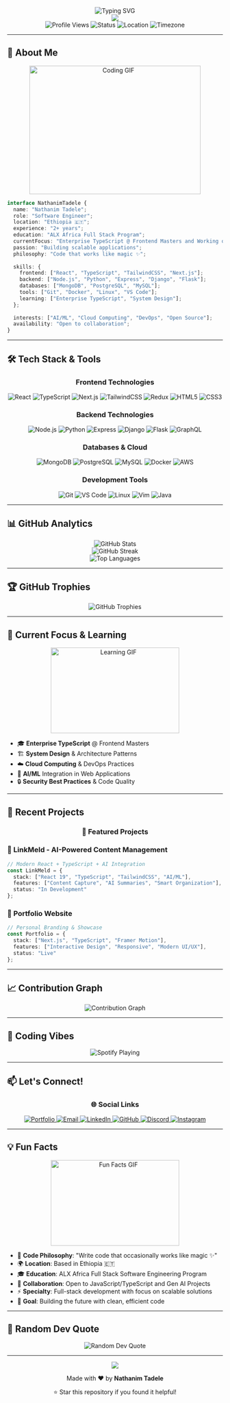 <div align="center">
  <img src="https://readme-typing-svg.herokuapp.com?font=Fira+Code&pause=1000&color=0891B2&center=true&vCenter=true&width=435&lines=Hello+World!+%F0%9F%91%8B;I'm+Nathanim+Tadele+%F0%9F%92%BB;Senior+Software+Engineer+%F0%9F%9A%80;Full-Stack+Developer+%F0%9F%8E%93;Building+the+Future+with+Code+%F0%9F%9B%A0" alt="Typing SVG" />
</div>

<div align="center">
  <img src="https://capsule-render.vercel.app/api?type=waving&color=gradient&height=200&section=header&text=Nathanim%20Tadele&fontSize=80&fontAlignY=35&desc=Senior%20Software%20Engineer%20%7C%20Full-Stack%20Developer&descAlignY=60&descAlign=center" />
</div>

<div align="center">
  <img src="https://komarev.com/ghpvc/?username=Nathanim1919&label=Profile%20views&color=0891b2&style=flat" alt="Profile Views" />
  <img src="https://img.shields.io/badge/Status-Available%20for%20Work-brightgreen" alt="Status" />
  <img src="https://img.shields.io/badge/Location-Ethiopia%20🇪🇹-blue" alt="Location" />
  <img src="https://img.shields.io/badge/Timezone-EAT-orange" alt="Timezone" />
</div>

---

## 🚀 About Me

<div align="center">
  <img src="https://github.com/Nathanim1919/Nathanim1919/blob/main/assets/coding.gif" alt="Coding GIF" width="400" height="300" />
</div>

```typescript
interface NathanimTadele {
  name: "Nathanim Tadele";
  role: "Software Engineer";
  location: "Ethiopia 🇪🇹";
  experience: "2+ years";
  education: "ALX Africa Full Stack Program";
  currentFocus: "Enterprise TypeScript @ Frontend Masters and Working on Gen AI Solutions";
  passion: "Building scalable applications";
  philosophy: "Code that works like magic ✨";
  
  skills: {
    frontend: ["React", "TypeScript", "TailwindCSS", "Next.js"];
    backend: ["Node.js", "Python", "Express", "Django", "Flask"];
    databases: ["MongoDB", "PostgreSQL", "MySQL"];
    tools: ["Git", "Docker", "Linux", "VS Code"];
    learning: ["Enterprise TypeScript", "System Design"];
  };
  
  interests: ["AI/ML", "Cloud Computing", "DevOps", "Open Source"];
  availability: "Open to collaboration";
}
```

---

## 🛠️ Tech Stack & Tools

<div align="center">
  <h3>Frontend Technologies</h3>
  <img src="https://img.shields.io/badge/React-20232A?style=for-the-badge&logo=react&logoColor=61DAFB" alt="React" />
  <img src="https://img.shields.io/badge/TypeScript-007ACC?style=for-the-badge&logo=typescript&logoColor=white" alt="TypeScript" />
  <img src="https://img.shields.io/badge/Next.js-000000?style=for-the-badge&logo=nextdotjs&logoColor=white" alt="Next.js" />
  <img src="https://img.shields.io/badge/Tailwind_CSS-38B2AC?style=for-the-badge&logo=tailwind-css&logoColor=white" alt="TailwindCSS" />
  <img src="https://img.shields.io/badge/Redux-593D88?style=for-the-badge&logo=redux&logoColor=white" alt="Redux" />
  <img src="https://img.shields.io/badge/HTML5-E34F26?style=for-the-badge&logo=html5&logoColor=white" alt="HTML5" />
  <img src="https://img.shields.io/badge/CSS3-1572B6?style=for-the-badge&logo=css3&logoColor=white" alt="CSS3" />
</div>

<div align="center">
  <h3>Backend Technologies</h3>
  <img src="https://img.shields.io/badge/Node.js-43853D?style=for-the-badge&logo=node.js&logoColor=white" alt="Node.js" />
  <img src="https://img.shields.io/badge/Python-3776AB?style=for-the-badge&logo=python&logoColor=white" alt="Python" />
  <img src="https://img.shields.io/badge/Express.js-404D59?style=for-the-badge" alt="Express" />
  <img src="https://img.shields.io/badge/Django-092E20?style=for-the-badge&logo=django&logoColor=green" alt="Django" />
  <img src="https://img.shields.io/badge/Flask-000000?style=for-the-badge&logo=flask&logoColor=white" alt="Flask" />
  <img src="https://img.shields.io/badge/GraphQl-E10098?style=for-the-badge&logo=graphql&logoColor=white" alt="GraphQL" />
</div>

<div align="center">
  <h3>Databases & Cloud</h3>
  <img src="https://img.shields.io/badge/MongoDB-4EA94B?style=for-the-badge&logo=mongodb&logoColor=white" alt="MongoDB" />
  <img src="https://img.shields.io/badge/PostgreSQL-316192?style=for-the-badge&logo=postgresql&logoColor=white" alt="PostgreSQL" />
  <img src="https://img.shields.io/badge/MySQL-00000F?style=for-the-badge&logo=mysql&logoColor=white" alt="MySQL" />
  <img src="https://img.shields.io/badge/Docker-2496ED?style=for-the-badge&logo=docker&logoColor=white" alt="Docker" />
  <img src="https://img.shields.io/badge/Amazon_AWS-232F3E?style=for-the-badge&logo=amazon-aws&logoColor=white" alt="AWS" />
</div>

<div align="center">
  <h3>Development Tools</h3>
  <img src="https://img.shields.io/badge/Git-F05032?style=for-the-badge&logo=git&logoColor=white" alt="Git" />
  <img src="https://img.shields.io/badge/Visual_Studio_Code-0078D4?style=for-the-badge&logo=visual%20studio%20code&logoColor=white" alt="VS Code" />
  <img src="https://img.shields.io/badge/Linux-FCC624?style=for-the-badge&logo=linux&logoColor=black" alt="Linux" />
  <img src="https://img.shields.io/badge/Vim-019733?style=for-the-badge&logo=vim&logoColor=white" alt="Vim" />
  <img src="https://img.shields.io/badge/Java-ED8B00?style=for-the-badge&logo=java&logoColor=white" alt="Java" />
</div>

---

## 📊 GitHub Analytics

<div align="center">
  <img src="https://github-readme-stats.vercel.app/api?username=Nathanim1919&show_icons=true&theme=tokyonight&hide_border=true&count_private=true&include_all_commits=true" alt="GitHub Stats" />
</div>

<div align="center">
  <img src="https://github-readme-streak-stats.herokuapp.com/?user=Nathanim1919&theme=tokyonight&hide_border=true&stroke=0000&background=0D1117&ring=0891B2&fire=0891B2&currStreakNum=FFFFFF&currStreakLabel=0891B2&sideNums=FFFFFF&sideLabels=FFFFFF&dates=FFFFFF" alt="GitHub Streak" />
</div>

<div align="center">
  <img src="https://github-readme-stats.vercel.app/api/top-langs/?username=Nathanim1919&layout=compact&theme=tokyonight&hide_border=true&langs_count=8" alt="Top Languages" />
</div>

---

## 🏆 GitHub Trophies

<div align="center">
  <img src="https://github-profile-trophy.vercel.app/?username=Nathanim1919&theme=tokyonight&no-frame=true&no-bg=true&margin-w=4&row=1&column=7" alt="GitHub Trophies" />
</div>

---

## 🎯 Current Focus & Learning

<div align="center">
  <img src="https://github.com/Nathanim1919/Nathanim1919/blob/main/assets/learning.gif" alt="Learning GIF" width="300" height="200" />
</div>

- 🎓 **Enterprise TypeScript** @ Frontend Masters
- 🏗️ **System Design** & Architecture Patterns
- ☁️ **Cloud Computing** & DevOps Practices
- 🤖 **AI/ML** Integration in Web Applications
- 🔒 **Security Best Practices** & Code Quality

---

## 🚀 Recent Projects

<div align="center">
  <h3>🌟 Featured Projects</h3>
</div>

### 🔗 LinkMeld - AI-Powered Content Management
```typescript
// Modern React + TypeScript + AI Integration
const LinkMeld = {
  stack: ["React 19", "TypeScript", "TailwindCSS", "AI/ML"],
  features: ["Content Capture", "AI Summaries", "Smart Organization"],
  status: "In Development"
};
```

### 🎨 Portfolio Website
```typescript
// Personal Branding & Showcase
const Portfolio = {
  stack: ["Next.js", "TypeScript", "Framer Motion"],
  features: ["Interactive Design", "Responsive", "Modern UI/UX"],
  status: "Live"
};
```

---

## 📈 Contribution Graph

<div align="center">
  <img src="https://github-readme-activity-graph.vercel.app/graph?username=Nathanim1919&theme=tokyonight&hide_border=true&custom_title=Contribution%20Graph" alt="Contribution Graph" />
</div>

---

## 🎵 Coding Vibes

<div align="center">
  <img src="https://spotify-github-profile.vercel.app/api/spotify" alt="Spotify Playing" />
</div>

---

## 📫 Let's Connect!

<div align="center">
  <h3>🌐 Social Links</h3>
  
  <a href="http://nathanimt.me" target="_blank">
    <img src="https://img.shields.io/badge/Portfolio-000000?style=for-the-badge&logo=About.me&logoColor=white" alt="Portfolio" />
  </a>
  
  <a href="mailto:nathanim2tadele@gmail.com" target="_blank">
    <img src="https://img.shields.io/badge/Email-D14836?style=for-the-badge&logo=gmail&logoColor=white" alt="Email" />
  </a>
  
  <a href="https://www.linkedin.com/in/nathanim-tadele-762099247/" target="_blank">
    <img src="https://img.shields.io/badge/LinkedIn-0077B5?style=for-the-badge&logo=linkedin&logoColor=white" alt="LinkedIn" />
  </a>
  
  <a href="https://www.github.com/Nathanim1919" target="_blank">
    <img src="https://img.shields.io/badge/GitHub-100000?style=for-the-badge&logo=github&logoColor=white" alt="GitHub" />
  </a>
  
  <a href="https://discord.com/users/nathan_2119" target="_blank">
    <img src="https://img.shields.io/badge/Discord-7289DA?style=for-the-badge&logo=discord&logoColor=white" alt="Discord" />
  </a>
  
  <a href="http://www.instagram.com/na_tha_n21" target="_blank">
    <img src="https://img.shields.io/badge/Instagram-E4405F?style=for-the-badge&logo=instagram&logoColor=white" alt="Instagram" />
  </a>
</div>

---

## 💡 Fun Facts

<div align="center">
  <img src="https://github.com/Nathanim1919/Nathanim1919/blob/main/assets/fun-facts.gif" alt="Fun Facts GIF" width="300" height="200" />
</div>

- 🎯 **Code Philosophy**: "Write code that occasionally works like magic ✨"
- 🌍 **Location**: Based in Ethiopia 🇪🇹
- 🎓 **Education**: ALX Africa Full Stack Software Engineering Program
- 🤝 **Collaboration**: Open to JavaScript/TypeScript and Gen AI Projects
- ⚡ **Specialty**: Full-stack development with focus on scalable solutions
- 🚀 **Goal**: Building the future with clean, efficient code

---

## 🎨 Random Dev Quote

<div align="center">
  <img src="https://quotes-github-readme.vercel.app/api?type=horizontal&theme=tokyonight" alt="Random Dev Quote" />
</div>

---

<div align="center">
  <img src="https://capsule-render.vercel.app/api?type=waving&color=gradient&height=100&section=footer" />
  
  <p>Made with ❤️ by <strong>Nathanim Tadele</strong></p>
  <p>⭐ Star this repository if you found it helpful!</p>
</div>
